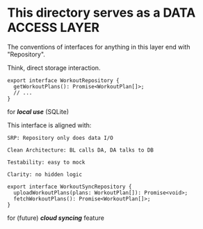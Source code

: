 # This directory serves as a DATA ACCESS LAYER

The conventions of interfaces for anything in this layer end with "Repository".

Think, direct storage interaction.

```
export interface WorkoutRepository {
  getWorkoutPlans(): Promise<WorkoutPlan[]>;
  // ...
}
```
for ***local use*** (SQLite)

This interface is aligned with:

    SRP: Repository only does data I/O

    Clean Architecture: BL calls DA, DA talks to DB

    Testability: easy to mock

    Clarity: no hidden logic

```
export interface WorkoutSyncRepository {
  uploadWorkoutPlans(plans: WorkoutPlan[]): Promise<void>;
  fetchWorkoutPlans(): Promise<WorkoutPlan[]>;
}
```
for (future) ***cloud syncing*** feature